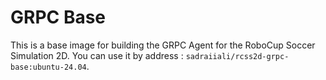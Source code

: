 # GRPC Base

This is a base image for building the GRPC Agent for the RoboCup Soccer Simulation 2D.
You can use it by address : `sadraiiali/rcss2d-grpc-base:ubuntu-24.04`.